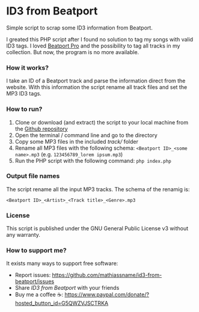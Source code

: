 # ID3 from Beatport

Simple script to scrap some ID3 information from Beatport.

I greated this PHP script after I found no solution to tag my songs with valid ID3 tags. I loved [Beatport Pro](https://www.beatport.com/mac/index.html) and the possibility to tag all tracks in my collection. But now, the program is no more available.

### How it works?

I take an ID of a Beatport track and parse the information direct from the website. With this information the script rename all track files and set the MP3 ID3 tags.

### How to run?

1. Clone or download (and extract) the script to your local machine from the [Github repository](https://github.com/mathiassname/id3-from-beatport)
1. Open the terminal / command line and go to the directory
1. Copy some MP3 files in the included *track/* folder
1. Rename all MP3 files with the following schema: ```<Beatport ID>_<some name>.mp3``` (e.g. ```123456789_lorem ipsum.mp3```)
1. Run the PHP script with the following command: ```php index.php```

### Output file names

The script rename all the input MP3 tracks. The schema of the renamig is:

```<Beatport ID>_<Artist>_<Track title>_<Genre>.mp3```

### License

This script is published under the GNU General Public License v3 without any warranty.

### How to support me?

It exists many ways to support free software:

* Report issues: https://github.com/mathiassname/id3-from-beatport/issues
* Share *ID3 from Beatport* with your friends
* Buy me a coffee ☕️: https://www.paypal.com/donate/?hosted_button_id=G5QWZVJSCTRKA 
